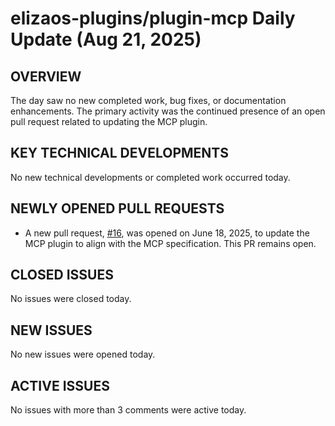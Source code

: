# elizaos-plugins/plugin-mcp Daily Update (Aug 21, 2025)
## OVERVIEW 
The day saw no new completed work, bug fixes, or documentation enhancements. The primary activity was the continued presence of an open pull request related to updating the MCP plugin.

## KEY TECHNICAL DEVELOPMENTS
No new technical developments or completed work occurred today.

## NEWLY OPENED PULL REQUESTS
- A new pull request, [#16](https://github.com/elizaos-plugins/plugin-mcp/pull/16), was opened on June 18, 2025, to update the MCP plugin to align with the MCP specification. This PR remains open.

## CLOSED ISSUES
No issues were closed today.

## NEW ISSUES
No new issues were opened today.

## ACTIVE ISSUES
No issues with more than 3 comments were active today.